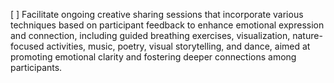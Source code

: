 [ ] Facilitate ongoing creative sharing sessions that incorporate various techniques based on participant feedback to enhance emotional expression and connection, including guided breathing exercises, visualization, nature-focused activities, music, poetry, visual storytelling, and dance, aimed at promoting emotional clarity and fostering deeper connections among participants.